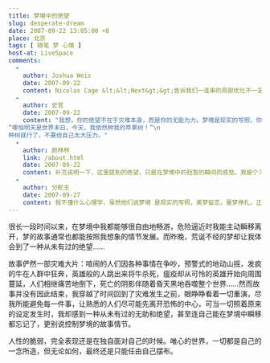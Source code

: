 ```yaml
---
title: 梦境中的绝望
slug: desperate-dream
date: 2007-09-22 13:05:00 +8
place: 北京
tags: [ 随笔 梦 心情 ]
host-at: LiveSpace
comments:
  -
    author: Joshua Weis
    date: 2007-09-22
    content: Nicolas Cage &lt;&lt;Next&gt;&gt;告诉我们一连串的局部优化不一定让我们得到全局最优结果，弄不好一切尽在掌握之中的安全感就烟消云散。就像你从前说过的那样，过一段时间回头看自己走过的路，反而往往是比较好的选择。
  -
    author: 史官 
    date: 2007-09-22
    content: "我想，你的绝望不在于灾难本身，而是你的无能为力。梦境是现实的写照，你付出了太多，你只是不知道自己累了。\n
“哪怕明天是世界末日，今天，我依然种我的苹果树！”\n
种树就行了，不要给自己太大压力。"
  -
    author: 颜林林
    link: /about.html
    date: 2007-09-22
    content: 补充说明一下，这里提到的绝望，只是在梦境中的短暂的瞬间的感觉。我是个习惯游走于两个极端的人，性格的复杂，导致经历的复杂，从而受到单一事件的影响也不可能有多大。正像我在Blog的标题说明中提到的对自己的挑战，梦境对我大概也只是一种提示：现在的我还是远无法胜过自己。
  -
    author: 分舵主 
    date: 2007-09-27
    content: 我不懂什么心理学，虽然他们说梦境 是现实的写照，美梦留恋，噩梦挣扎，正但是睡醒了以后，睁眼看的还是这个不得不面对的无奈世界。
---
```

很长一段时间以来，在梦境中我都能够很自由地畅游，危险逼近时我能主动瞬移离开，梦的故事通常也都能按照我想象的情节发展。而昨晚，荒诞不经的梦却让我体会到了一种从未有过的绝望……

故事俨然一部灾难大片：喧闹的人们因各种事情在争吵，预警式的地动山摇，发疯的牛在人群中狂奔，英雄般的人跳出来将牛杀死，瘟疫却从可怜的英雄开始向周围蔓延，人们相继痛苦地倒下，死亡的阴影伴随着昏天黑地吞噬整个世界……然而故事并没有因此结束，我穿越了时间回到了灾难发生之前，眼睁睁看着一切重演，尽我所能避免每一件事，让熟悉的人们尽可能先离开恐怖的中心，可当一切照着原来的设定发生时，我却感到一种从未有过的无助和绝望，甚至连自己能在梦境中瞬移都忘记了，更别说控制梦境的故事情节。

人性的脆弱，完全表现还是在独自面对自己的时候。唯心的世界，一切都是自己的一念所造，但无论如何，最终还是只能任由自己摆布。

